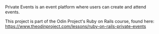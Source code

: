 Private Events is an event platform where users can create and attend events.

This project is part of the Odin Project's Ruby on Rails course, found here:
https://www.theodinproject.com/lessons/ruby-on-rails-private-events
